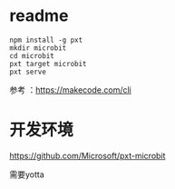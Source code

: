 # readme
```
npm install -g pxt
mkdir microbit
cd microbit
pxt target microbit
pxt serve
```

参考 ：https://makecode.com/cli


# 开发环境
https://github.com/Microsoft/pxt-microbit

需要yotta